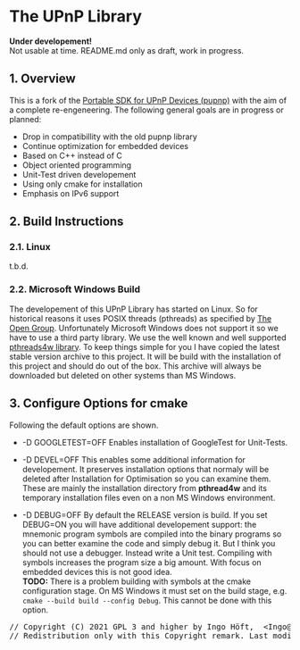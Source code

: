 # The UPnP Library
**Under developement!**  
Not usable at time. README.md only as draft, work in progress.

## 1. Overview
This is a fork of the [Portable SDK for UPnP Devices (pupnp)](https://github.com/pupnp/) with the aim of a complete re-engeneering. The following general goals are in progress or planned:
- Drop in compatibillity with the old pupnp library
- Continue optimization for embedded devices
- Based on C++ instead of C
- Object oriented programming
- Unit-Test driven developement
- Using only cmake for installation
- Emphasis on IPv6 support

## 2. Build Instructions
### 2.1. Linux
t.b.d.

### 2.2. Microsoft Windows Build
The developement of this UPnP Library has started on Linux. So for historical reasons it uses POSIX threads (pthreads) as specified by [The Open Group](http://get.posixcertified.ieee.org/certification_guide.html). Unfortunately Microsoft Windows does not support it so we have to use a third party library. We use the well known and well supported [pthreads4w library](https://sourceforge.net/p/pthreads4w). To keep things simple for you I have copied the latest stable version archive to this project. It will be build with the installation of this project and should do out of the box. This archive will always be downloaded but deleted on other systems than MS Windows.

## 3. Configure Options for cmake
Following the default options are shown.

- -D GOOGLETEST=OFF     Enables installation of GoogleTest for Unit-Tests.

- -D DEVEL=OFF          This enables some additional information for developement. It preserves installation options that normaly will be deleted after Installation for Optimisation so you can examine them. These are mainly the installation directory from **pthread4w** and its temporary installation files even on a non MS Windows environment.

- -D DEBUG=OFF          By default the RELEASE version is build. If you set DEBUG=ON you will have additional developement support: the mnemonic program symbols are compiled into the binary programs so you can better examine the code and simply debug it. But I think you should not use a debugger. Instead write a Unit test. Compiling with symbols increases the program size a big amount. With focus on embedded devices this is not good idea.  
**TODO:** There is a problem building with symbols at the cmake configuration stage. On MS Windows it must set on the build stage, e.g. `cmake --build build --config Debug`. This cannot be done with this option.
<pre>
// Copyright (C) 2021 GPL 3 and higher by Ingo Höft,  &#60;Ingo&#64;Hoeft-online.de&#62;
// Redistribution only with this Copyright remark. Last modified: 2021-08-17
</pre>

